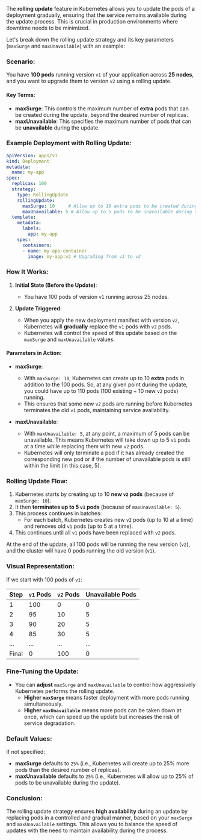 The **rolling update** feature in Kubernetes allows you to update the pods of a deployment gradually, ensuring that the service remains available during the update process. This is crucial in production environments where downtime needs to be minimized.

Let's break down the rolling update strategy and its key parameters (`maxSurge` and `maxUnavailable`) with an example:

### Scenario: 
You have **100 pods** running version `v1` of your application across **25 nodes**, and you want to upgrade them to version `v2` using a rolling update.

#### Key Terms:
- **maxSurge**: This controls the maximum number of **extra** pods that can be created during the update, beyond the desired number of replicas.
- **maxUnavailable**: This specifies the maximum number of pods that can be **unavailable** during the update.

### Example Deployment with Rolling Update:

```yaml
apiVersion: apps/v1
kind: Deployment
metadata:
  name: my-app
spec:
  replicas: 100
  strategy:
    type: RollingUpdate
    rollingUpdate:
      maxSurge: 10     # Allow up to 10 extra pods to be created during the update
      maxUnavailable: 5 # Allow up to 5 pods to be unavailable during the update
  template:
    metadata:
      labels:
        app: my-app
    spec:
      containers:
      - name: my-app-container
        image: my-app:v2 # Upgrading from v1 to v2
```

### How It Works:
1. **Initial State (Before the Update)**:
   - You have 100 pods of version `v1` running across 25 nodes.

2. **Update Triggered**:
   - When you apply the new deployment manifest with version `v2`, Kubernetes will **gradually** replace the `v1` pods with `v2` pods.
   - Kubernetes will control the speed of this update based on the `maxSurge` and `maxUnavailable` values.

#### Parameters in Action:

- **maxSurge**: 
   - With `maxSurge: 10`, Kubernetes can create up to 10 **extra** pods in addition to the 100 pods. So, at any given point during the update, you could have up to 110 pods (100 existing + 10 new `v2` pods) running.
   - This ensures that some new `v2` pods are running before Kubernetes terminates the old `v1` pods, maintaining service availability.

- **maxUnavailable**:
   - With `maxUnavailable: 5`, at any point, a maximum of 5 pods can be unavailable. This means Kubernetes will take down up to 5 `v1` pods at a time while replacing them with new `v2` pods.
   - Kubernetes will only terminate a pod if it has already created the corresponding new pod or if the number of unavailable pods is still within the limit (in this case, 5).

### Rolling Update Flow:

1. Kubernetes starts by creating up to 10 **new `v2` pods** (because of `maxSurge: 10`).
2. It then **terminates up to 5 `v1` pods** (because of `maxUnavailable: 5`).
3. This process continues in batches:
   - For each batch, Kubernetes creates new `v2` pods (up to 10 at a time) and removes old `v1` pods (up to 5 at a time).
4. This continues until all `v1` pods have been replaced with `v2` pods.

At the end of the update, all 100 pods will be running the new version (`v2`), and the cluster will have 0 pods running the old version (`v1`).

### Visual Representation:
If we start with 100 pods of `v1`:

| Step | `v1` Pods | `v2` Pods | Unavailable Pods |
|------|-----------|-----------|------------------|
| 1    | 100       | 0         | 0                |
| 2    | 95        | 10        | 5                |
| 3    | 90        | 20        | 5                |
| 4    | 85        | 30        | 5                |
| ...  | ...       | ...       | ...              |
| Final| 0         | 100       | 0                |

### Fine-Tuning the Update:
- You can **adjust** `maxSurge` and `maxUnavailable` to control how aggressively Kubernetes performs the rolling update.
   - **Higher `maxSurge`** means faster deployment with more pods running simultaneously.
   - **Higher `maxUnavailable`** means more pods can be taken down at once, which can speed up the update but increases the risk of service degradation.

### Default Values:
If not specified:
- **maxSurge** defaults to `25%` (i.e., Kubernetes will create up to 25% more pods than the desired number of replicas).
- **maxUnavailable** defaults to `25%` (i.e., Kubernetes will allow up to 25% of pods to be unavailable during the update).

### Conclusion:
The rolling update strategy ensures **high availability** during an update by replacing pods in a controlled and gradual manner, based on your `maxSurge` and `maxUnavailable` settings. This allows you to balance the speed of updates with the need to maintain availability during the process.